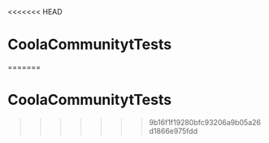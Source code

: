 <<<<<<< HEAD
# CoolaCommunitytTests
=======
# CoolaCommunitytTests
>>>>>>> 9b16f1f19280bfc93206a9b05a26d1866e975fdd
